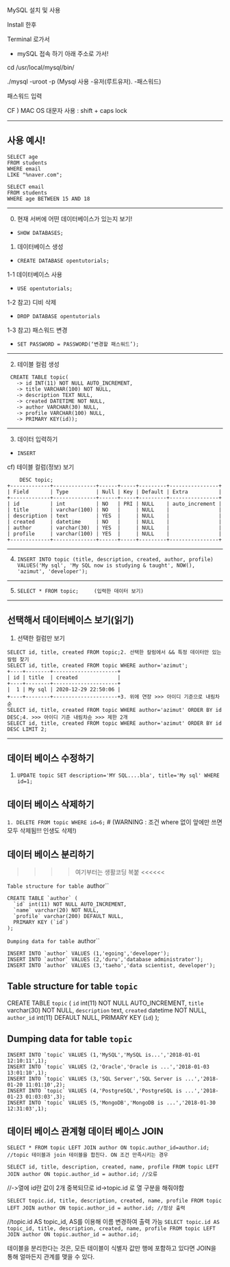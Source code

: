 MySQL  설치 및 사용

Install 한후

Terminal 로가서

- mySQL 접속 하기 아래 주소로 가서! 

cd /usr/local/mysql/bin/ 

./mysql -uroot -p     (Mysql 사용    -유저(루트유저). -패스워드) 

패스워드 입력

CF ) MAC OS 대문자 사용 : shift + caps lock 
___
## 사용 예시!
```
SELECT age
FROM students
WHERE email
LIKE "%naver.com";
```
```
SELECT email
FROM students
WHERE age BETWEEN 15 AND 18
```

___
0. 현재 서버에 어떤 데이터베이스가 있는지 보기!
- `SHOW DATABASES;`

1. 데이터베이스 생성
- `CREATE DATABASE opentutorials;`

 1-1 데이터베이스 사용
- `USE opentutorials;`

1-2 참고) 디비 삭제
- `DROP DATABASE opentutorials`

1-3 참고) 패스워드 변경
- `SET PASSWORD = PASSWORD(‘변경할 패스워드’);`
___
 2. 테이블 컬럼 생성  
 ```
  CREATE TABLE topic(
    -> id INT(11) NOT NULL AUTO_INCREMENT,
    -> title VARCHAR(100) NOT NULL,
    -> description TEXT NULL,
    -> created DATETIME NOT NULL,
    -> author VARCHAR(30) NULL,
    -> profile VARCHAR(100) NULL,
    -> PRIMARY KEY(id));        
 ```
 ___
 3. 데이터 입력하기 
 - `INSERT`
 
cf) 테이블 컬럼(정보) 보기 
```
    DESC topic; 
+-------------+--------------+------+-----+---------+----------------+
| Field       | Type         | Null | Key | Default | Extra          |
+-------------+--------------+------+-----+---------+----------------+
| id          | int          | NO   | PRI | NULL    | auto_increment |
| title       | varchar(100) | NO   |     | NULL    |                |
| description | text         | YES  |     | NULL    |                |
| created     | datetime     | NO   |     | NULL    |                |
| author      | varchar(30)  | YES  |     | NULL    |                |
| profile     | varchar(100) | YES  |     | NULL    |                |
+-------------+--------------+------+-----+---------+----------------+
```
___
 4. `INSERT INTO topic (title, description, created, author, profile) VALUES('My sql', 'My SQL now is studying & taught', NOW(), 'azimut', 'developer');`
___
 5. `SELECT * FROM topic;     (입력한 데이터 보기)`
___

##  선택해서 데이터베이스 보기(읽기)

1. 선택한 컬럼만 보기
```
SELECT id, title, created FROM topic;2. 선택한 칼럼에서 && 특정 데이터만 있는 칼럼 찾기
SELECT id, title, created FROM topic WHERE author='azimut';
+----+--------+---------------------+
| id | title  | created             |
+----+--------+---------------------+
|  1 | My sql | 2020-12-29 22:50:06 |
+----+--------+---------------------+3. 위에 연장 >>> 아이디 기준으로 내림차순   
SELECT id, title, created FROM topic WHERE author='azimut' ORDER BY id DESC;4. >>> 아이디 기준 내림차순 >>> 제한 2개 
SELECT id, title, created FROM topic WHERE author='azimut' ORDER BY id DESC LIMIT 2;
```
---
## 데이터 베이스 수정하기 
1. `UPDATE topic SET description='MY SQL....bla', title='My sql' WHERE id=1;`


## 데이터 베이스 삭제하기 

`1. DELETE FROM topic WHERE id=6;`   # (WARNING : 조건 where 없이 앞에만 쓰면 모두 삭제됨!!! 인생도 삭제!)

## 데이터 베이스 분리하기

>>>> 여기부터는 생활코딩 복붙 <<<<<<

`Table structure for table `author``
 
``` 
CREATE TABLE `author` (
  `id` int(11) NOT NULL AUTO_INCREMENT,
  `name` varchar(20) NOT NULL,
  `profile` varchar(200) DEFAULT NULL,
  PRIMARY KEY (`id`)
);
```


`Dumping data for table `author``

``` 
INSERT INTO `author` VALUES (1,'egoing','developer');
INSERT INTO `author` VALUES (2,'duru','database administrator');
INSERT INTO `author` VALUES (3,'taeho','data scientist, developer');
```


## Table structure for table `topic`
 
CREATE TABLE `topic` (
  `id` int(11) NOT NULL AUTO_INCREMENT,
  `title` varchar(30) NOT NULL,
  `description` text,
  `created` datetime NOT NULL,
  `author_id` int(11) DEFAULT NULL,
  PRIMARY KEY (`id`)
);
 

## Dumping data for table `topic`

``` 
INSERT INTO `topic` VALUES (1,'MySQL','MySQL is...','2018-01-01 12:10:11',1);
INSERT INTO `topic` VALUES (2,'Oracle','Oracle is ...','2018-01-03 13:01:10',1);
INSERT INTO `topic` VALUES (3,'SQL Server','SQL Server is ...','2018-01-20 11:01:10',2);
INSERT INTO `topic` VALUES (4,'PostgreSQL','PostgreSQL is ...','2018-01-23 01:03:03',3);
INSERT INTO `topic` VALUES (5,'MongoDB','MongoDB is ...','2018-01-30 12:31:03',1);
```

## 데이터 베이스 관계형 데이터 베이스 JOIN 
`SELECT * FROM topic LEFT JOIN author ON topic.author_id=author.id; //topic 테이블과 join 테이블을 합친다. ON 조건 만족시키는 경우`


`SELECT id, title, description, created, name, profile FROM topic LEFT JOIN author ON topic.author_id = author.id; //오류`

//->열에 id란 값이 2개 중복되므로 id->topic.id 로 열 구분을 해줘야함

`SELECT topic.id, title, description, created, name, profile FROM topic LEFT JOIN author ON topic.author_id = author.id; //정상 출력`

//topic.id AS topic_id, AS를 이용해 이름 변경하여 출력 가능
`SELECT topic.id AS topic_id, title, description, created, name, profile FROM topic LEFT JOIN author ON topic.author_id = author.id; `

테이블을 분리한다는 것은, 모든 테이블이 식별자 값만 행에 포함하고 있다면 JOIN을 통해 얼마든지 관계를 맺을 수 있다.

        
